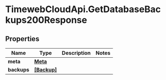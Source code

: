 # TimewebCloudApi.GetDatabaseBackups200Response

## Properties

Name | Type | Description | Notes
------------ | ------------- | ------------- | -------------
**meta** | [**Meta**](Meta.md) |  | 
**backups** | [**[Backup]**](Backup.md) |  | 


